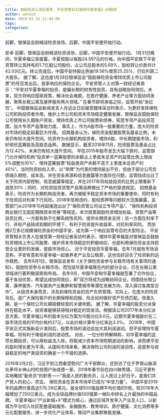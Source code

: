 ```yaml
---
title: 鼓励险资入场后首秀：平安资管42亿增持华夏幸福5.69股权
author: wetech
date: 2019-01-31 21:44:00
tags: 
categories: 
---
```

前脚，银保监会刚喊话险资进场，后脚，中国平安便开始行动。
<!-- more -->
安卓
前脚，银保监会刚喊话险资进场，后脚，中国平安便开始行动。
1月31日晚间，华夏幸福公告披露，华夏控股以每股24.597元的价格，向中国平安旗下平安资管转让其持有的1.7亿股公司股份，占公司总股本的5.69%，股权转让价款共计42.03亿元。转让完成后，中国平安持股比例由19.56%增至25.25%，仍位列第二大股东。
据了解，这也是1月28日银保监会“鼓励保险资金增持优质上市公司股票”的号召发出后，首家响应的保险企业。
平安资管人士对第一财经记者表示：“平安对华夏幸福的投资，是偏长期的财务性投资，具有战略协同效应。未来，双方将响应国家政策，解决社会难题，在医疗健康、养老产业等方面协同发展，聚焦长租公寓及康养服务两大领域。”
在春节即将来临之际，监管开始“发红包”。
中国银保监会新闻发言人肖远企日前接受媒体采访时表示，为更好发挥保险公司机构投资者作用，维护上市公司和资本市场稳定健康发展，银保监会鼓励保险公司使用长久期账户资金，增持优质上市公司股票和债券，拓宽专项产品投资范围，加大专项产品落地力度。
事实上，作为A股市场一股重要的力量，庞大的险资对市场的稳定起着巨大作用。
招商基金认为，保险资金配置股票及基金比例，未来仍有较大提升空间。险资作为长期机构投资者，增持A股，中长期提振市场，利好绩优蓝筹股及高股息品种。
数据显示，截至2018年11月，险资股票及基金占比为12.42%，未来仍有较大提升空间。
早在2015年股市发生大幅下跌时，监管部门允许保险机构“投资单一蓝筹股票的余额占上季度末总资产的监管比例上限由5%调整为10%”、增持蓝筹股票“权益类资产余额不高于上季度末总资产的40%”。当时险资纷纷入市，以“举牌”为代表的增持层出不穷，但由于部分公司负债端久期短、成本高，并在资金来源和信息披露等方面存在问题，监管陆续出台了关于险资内部控制、信息披露等规定，并在2017年将权益投资的比例上限重新下调至30%；同时，对险资投资资管产品等品种做出了严格的穿透规定。
招商基金表示，险资作为长期机构投资者，再次被赋予稳定资本市场的重要使命，同时有利于险资应对利率下行风险。2018年信用违约、股权质押等问题较大范围暴露，监管部门从2018年10月起接连出台了“保险资管公司设立专项产品”、“保险机构投资商业银行无固定期限资本债券”等规定。本次政策鼓励险资增加权益、资管产品等投资比例，一方面有助于化解系统性风险，提供长期资金支持；另一方面在利率下行、非标产品陆续到期的环境下，有利于险资提升收益率，对抗利率风险。
而坐拥2万多亿规模保险资金的中国平安，成为第一个响应监管号召的大型险企。
平安资管相关负责人在接受第一财经记者采访时表示，增持华夏幸福是对银保监会鼓励险资增持上市公司股票、维护资本市场稳定的积极响应，也是利用保险资金支持民营企业更好的发展，提振市场信心。
对于平安投资华夏幸福，去年7月就有市场消息称，平安有意和华夏幸福一起做养老产业及公租房，这也恰好迎合了险资新的运作趋势。
去年6月1日，银保监会发布《关于保险资金参与长租市场有关事项的通知》，鼓励险资参与长租市场，而包括华夏幸福等在内的部分企业，已在长租公寓领域进行着积极探索和布局。
去年9月，中国平安和华夏幸福就签署了合作协议，基于各自优势，希望达成协同效应，即“双方将成为战略协同企业，将围绕长租公寓、康养服务、汽车服务产业集群和智慧城市等潜在发展方向，深入探讨各类型合作”。
从投资本身而言，涉及到保险资金的资产负债管理。实际上，在庞大的险资背后，是广大保险客户的长期保障和回报，险企如何做好资产负债匹配，改善久期，是一个保险公司长期稳健经营的关键命题。
据了解，华夏幸福的股息分派保持在稳定水平，投资者能够获得相对稳定的现金流。根据该公司2017年末分红派息方案，华夏幸福公布的股本分红方案为10股分红9.0元，近期华夏幸福股价在二级市场交易的平均价格约27元，以此价格计算年分红率达3.3%。
2018年，中国平安正式实施新会计准则后，股票市场的波动会加大其利润波动。但平安增持华夏幸福，将有利于降低利润的波动性。
对此，一位分析师解释称，对华夏幸福的这项长期投资，可以用权益法入账，将能减少资本市场短期波动的影响，进而使平安的盈利增长更为平滑。从国际市场来看，解决保险公司利润的波动性，适度参与收益稳定的地产类投资的确是一个不错的选择。
 
 
2016年2月2日，习近平到江西看望慰问广大干部群众，还到访了位于罗霄山脉深处茅坪乡神山村的贫困户张成德一家。2018年春节前在四川映秀镇，习近平更朴实地概括“勤务员”的职责——“我是人民的勤务员，让人民过上好日子，是我们共产党人的初心、宗旨。
保险资金在资本市场早已成为“中坚力量”。
中国平安2019年的品牌价值高达576.26亿美元，是全球500强品牌平均价值的5倍，较2018年大幅增加了250亿美元，成为全球品牌价值500强第一梯队中排名上升最快的中国品牌。
华夏幸福以“产业新城+X”模式为核心，通过区域开发导入产业及人口，以新城为平台切入社区配套基础服务、金融服务、教育培训、医疗健康、文化消费等多元化配套服务，进一步优化产业体系，推动产业集群聚能发展。
